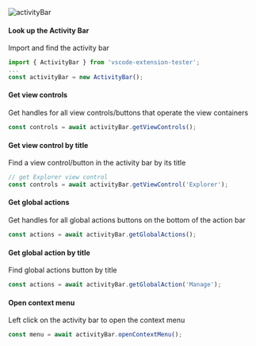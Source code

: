 ![activityBar](https://user-images.githubusercontent.com/4181232/56586855-c133fc00-65e0-11e9-9317-158d7fcedd43.png)

#### Look up the Activity Bar
Import and find the activity bar 
```typescript
import { ActivityBar } from 'vscode-extension-tester';
...
const activityBar = new ActivityBar();
```

#### Get view controls
Get handles for all view controls/buttons that operate the view containers
```typescript
const controls = await activityBar.getViewControls();
```

#### Get view control by title
Find a view control/button in the activity bar by its title
```typescript
// get Explorer view control
const controls = await activityBar.getViewControl('Explorer');
```

#### Get global actions
Get handles for all global actions buttons on the bottom of the action bar
```typescript
const actions = await activityBar.getGlobalActions();
```

#### Get global action by title
Find global actions button by title
```typescript
const actions = await activityBar.getGlobalAction('Manage');
```

#### Open context menu
Left click on the activity bar to open the context menu
```typescript
const menu = await activityBar.openContextMenu();
```